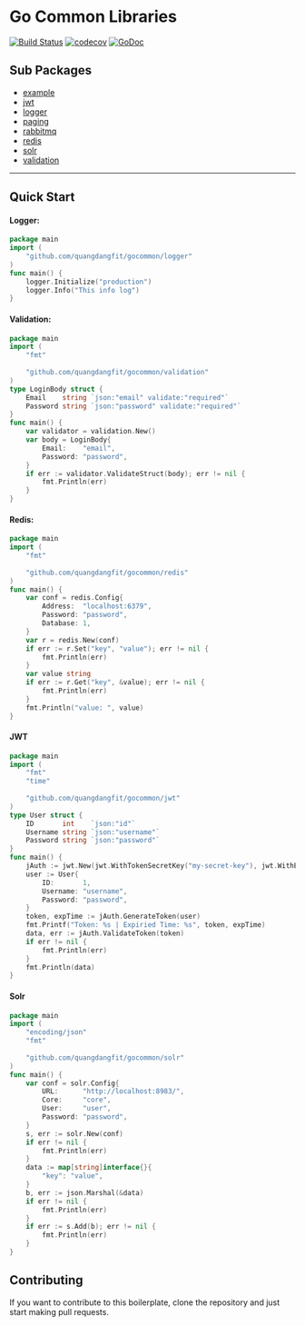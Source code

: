 # Go Common Libraries

[![Build Status](https://travis-ci.org/quangdangfit/gocommon.svg?branch=master)](https://travis-ci.org/quangdangfit/gocommon)
[![codecov](https://codecov.io/gh/quangdangfit/gocommon/branch/master/graph/badge.svg)](https://codecov.io/gh/quangdangfit/gocommon)
[![GoDoc](https://img.shields.io/badge/pkg.go.dev-doc-blue)](http://pkg.go.dev/github.com/quangdangfit/gocommon)

## Sub Packages
* [example](./example)
* [jwt](./jwt)
* [logger](./logger)
* [paging](./paging)
* [rabbitmq](./rabbitmq)
* [redis](./redis)
* [solr](./solr)
* [validation](./validation)

---
## Quick Start
#### Logger:
```go
package main
import (
    "github.com/quangdangfit/gocommon/logger"
)
func main() {
    logger.Initialize("production")
    logger.Info("This info log")
}
```
#### Validation:
```go
package main
import (
	"fmt"
	
	"github.com/quangdangfit/gocommon/validation"
)
type LoginBody struct {
	Email    string `json:"email" validate:"required"`
	Password string `json:"password" validate:"required"`
}
func main() {
	var validator = validation.New()
	var body = LoginBody{
		Email:    "email",
		Password: "password",
	}
	if err := validator.ValidateStruct(body); err != nil {
		fmt.Println(err)
	}
}
```
#### Redis:
```go
package main
import (
	"fmt"
	
	"github.com/quangdangfit/gocommon/redis"
)
func main() {
	var conf = redis.Config{
		Address:  "localhost:6379",
		Password: "password",
		Database: 1,
	}
	var r = redis.New(conf)
	if err := r.Set("key", "value"); err != nil {
		fmt.Println(err)
	}
	var value string
	if err := r.Get("key", &value); err != nil {
		fmt.Println(err)
	}
	fmt.Println("value: ", value)
}
```
#### JWT
```go
package main
import (
	"fmt"
	"time"
	
	"github.com/quangdangfit/gocommon/jwt"
)
type User struct {
	ID       int    `json:"id"`
	Username string `json:"username"`
	Password string `json:"password"`
}
func main() {
	jAuth := jwt.New(jwt.WithTokenSecretKey("my-secret-key"), jwt.WithExpiredTime(1*time.Minute))
	user := User{
		ID:       1,
		Username: "username",
		Password: "password",
	}
	token, expTime := jAuth.GenerateToken(user)
	fmt.Printf("Token: %s | Expiried Time: %s", token, expTime)
	data, err := jAuth.ValidateToken(token)
	if err != nil {
		fmt.Println(err)
	}
	fmt.Println(data)
}
```
#### Solr
```go
package main
import (
	"encoding/json"
	"fmt"
	
	"github.com/quangdangfit/gocommon/solr"
)
func main() {
	var conf = solr.Config{
		URL:      "http://localhost:8983/",
		Core:     "core",
		User:     "user",
		Password: "password",
	}
	s, err := solr.New(conf)
	if err != nil {
		fmt.Println(err)
	}
	data := map[string]interface{}{
		"key": "value",
	}
	b, err := json.Marshal(&data)
	if err != nil {
		fmt.Println(err)
	}
	if err := s.Add(b); err != nil {
		fmt.Println(err)
	}
}
```
## Contributing
If you want to contribute to this boilerplate, clone the repository and just
start making pull requests.
